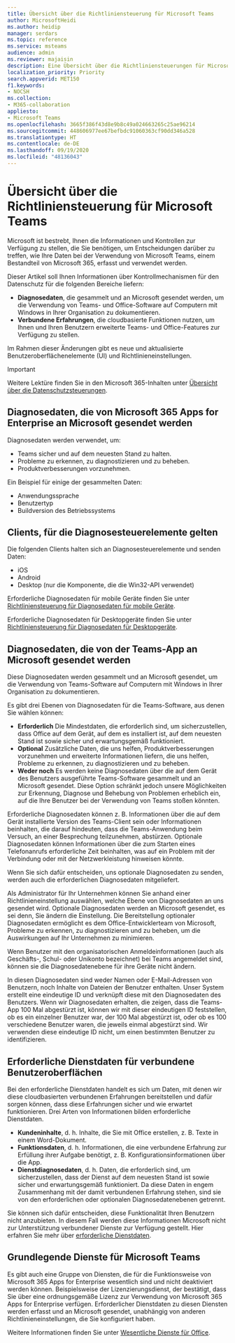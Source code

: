 ```yaml
---
title: Übersicht über die Richtliniensteuerung für Microsoft Teams
author: MicrosoftHeidi
ms.author: heidip
manager: serdars
ms.topic: reference
ms.service: msteams
audience: admin
ms.reviewer: majaisin
description: Eine Übersicht über die Richtliniensteuerungen für Microsoft Teams.
localization_priority: Priority
search.appverid: MET150
f1.keywords:
- NOCSH
ms.collection:
- M365-collaboration
appliesto:
- Microsoft Teams
ms.openlocfilehash: 3665f386f43d8e9b8c49a024663265c25ae96214
ms.sourcegitcommit: 448606977ee67befbdc91060363cf90dd346a528
ms.translationtype: HT
ms.contentlocale: de-DE
ms.lasthandoff: 09/19/2020
ms.locfileid: "48136043"
---
```

# <a name="policy-control-overview-for-microsoft-teams"></a>Übersicht über die Richtliniensteuerung für Microsoft Teams

Microsoft ist bestrebt, Ihnen die Informationen und Kontrollen zur Verfügung zu stellen, die Sie benötigen, um Entscheidungen darüber zu treffen, wie Ihre Daten bei der Verwendung von Microsoft Teams, einem Bestandteil von Microsoft 365, erfasst und verwendet werden.

Dieser Artikel soll Ihnen Informationen über Kontrollmechanismen für den Datenschutz für die folgenden Bereiche liefern:

- **Diagnosedaten**, die gesammelt und an Microsoft gesendet werden, um die Verwendung von Teams- und Office-Software auf Computern mit Windows in Ihrer Organisation zu dokumentieren.
- **Verbundene Erfahrungen**, die cloudbasierte Funktionen nutzen, um Ihnen und Ihren Benutzern erweiterte Teams- und Office-Features zur Verfügung zu stellen.

Im Rahmen dieser Änderungen gibt es neue und aktualisierte Benutzeroberflächenelemente (UI) und Richtlinieneinstellungen.

> [!IMPORTANT]
> Weitere Lektüre finden Sie in den Microsoft 365-Inhalten unter [Übersicht über die Datenschutzsteuerungen](https://docs.microsoft.com/deployoffice/privacy/overview-privacy-controls).

## <a name="diagnostic-data-sent-from-microsoft-365-apps-for-enterprise-to-microsoft"></a>Diagnosedaten, die von Microsoft 365 Apps for Enterprise an Microsoft gesendet werden

Diagnosedaten werden verwendet, um:

- Teams sicher und auf dem neuesten Stand zu halten.
- Probleme zu erkennen, zu diagnostizieren und zu beheben.
- Produktverbesserungen vorzunehmen.

Ein Beispiel für einige der gesammelten Daten:

- Anwendungssprache
- Benutzertyp
- Buildversion des Betriebssystems

## <a name="clients-that-adhere-to-diagnostic-controls"></a>Clients, für die Diagnosesteuerelemente gelten

Die folgenden Clients halten sich an Diagnosesteuerelemente und senden Daten:

- iOS
- Android
- Desktop (nur die Komponente, die die Win32-API verwendet)

Erforderliche Diagnosedaten für mobile Geräte finden Sie unter [Richtliniensteuerung für Diagnosedaten für mobile Geräte](policy-control-diagnostic-data-mobile.md).

Erforderliche Diagnosedaten für Desktopgeräte finden Sie unter [Richtliniensteuerung für Diagnosedaten für Desktopgeräte](policy-control-diagnostic-data-desktop.md).

## <a name="diagnostic-data-sent-from-the-teams-app-to-microsoft"></a>Diagnosedaten, die von der Teams-App an Microsoft gesendet werden

Diese Diagnosedaten werden gesammelt und an Microsoft gesendet, um die Verwendung von Teams-Software auf Computern mit Windows in Ihrer Organisation zu dokumentieren.

Es gibt drei Ebenen von Diagnosedaten für die Teams-Software, aus denen Sie wählen können:

- **Erforderlich** Die Mindestdaten, die erforderlich sind, um sicherzustellen, dass Office auf dem Gerät, auf dem es installiert ist, auf dem neuesten Stand ist sowie sicher und erwartungsgemäß funktioniert.
- **Optional** Zusätzliche Daten, die uns helfen, Produktverbesserungen vorzunehmen und erweiterte Informationen liefern, die uns helfen, Probleme zu erkennen, zu diagnostizieren und zu beheben.
- **Weder noch** Es werden keine Diagnosedaten über die auf dem Gerät des Benutzers ausgeführte Teams-Software gesammelt und an Microsoft gesendet. Diese Option schränkt jedoch unsere Möglichkeiten zur Erkennung, Diagnose und Behebung von Problemen erheblich ein, auf die Ihre Benutzer bei der Verwendung von Teams stoßen könnten.

Erforderliche Diagnosedaten können z. B. Informationen über die auf dem Gerät installierte Version des Teams-Client sein oder Informationen beinhalten, die darauf hindeuten, dass die Teams-Anwendung beim Versuch, an einer Besprechung teilzunehmen, abstürzen. Optionale Diagnosedaten können Informationen über die zum Starten eines Telefonanrufs erforderliche Zeit beinhalten, was auf ein Problem mit der Verbindung oder mit der Netzwerkleistung hinweisen könnte.

Wenn Sie sich dafür entscheiden, uns optionale Diagnosedaten zu senden, werden auch die erforderlichen Diagnosedaten mitgeliefert.

Als Administrator für Ihr Unternehmen können Sie anhand einer Richtlinieneinstellung auswählen, welche Ebene von Diagnosedaten an uns gesendet wird. Optionale Diagnosedaten werden an Microsoft gesendet, es sei denn, Sie ändern die Einstellung. Die Bereitstellung optionaler Diagnosedaten ermöglicht es dem Office-Entwicklerteam von Microsoft, Probleme zu erkennen, zu diagnostizieren und zu beheben, um die Auswirkungen auf Ihr Unternehmen zu minimieren.

Wenn Benutzer mit den organisatorischen Anmeldeinformationen (auch als Geschäfts-, Schul- oder Unikonto bezeichnet) bei Teams angemeldet sind, können sie die Diagnosedatenebene für ihre Geräte nicht ändern.

In diesen Diagnosedaten sind weder Namen oder E-Mail-Adressen von Benutzern, noch Inhalte von Dateien der Benutzer enthalten. Unser System erstellt eine eindeutige ID und verknüpft diese mit den Diagnosedaten des Benutzers. Wenn wir Diagnosedaten erhalten, die zeigen, dass die Teams-App 100 Mal abgestürzt ist, können wir mit dieser eindeutigen ID feststellen, ob es ein einzelner Benutzer war, der 100 Mal abgestürzt ist, oder ob es 100 verschiedene Benutzer waren, die jeweils einmal abgestürzt sind. Wir verwenden diese eindeutige ID nicht, um einen bestimmten Benutzer zu identifizieren.

## <a name="required-service-data-for-connected-experiences"></a>Erforderliche Dienstdaten für verbundene Benutzeroberflächen

Bei den erforderliche Dienstdaten handelt es sich um Daten, mit denen wir diese cloudbasierten verbundenen Erfahrungen bereitstellen und dafür sorgen können, dass diese Erfahrungen sicher und wie erwartet funktionieren. Drei Arten von Informationen bilden erforderliche Dienstdaten.

- **Kundeninhalte**, d. h. Inhalte, die Sie mit Office erstellen, z. B. Texte in einem Word-Dokument.
- **Funktionsdaten**, d. h. Informationen, die eine verbundene Erfahrung zur Erfüllung ihrer Aufgabe benötigt, z. B. Konfigurationsinformationen über die App.
- **Dienstdiagnosedaten**, d. h. Daten, die erforderlich sind, um sicherzustellen, dass der Dienst auf dem neuesten Stand ist sowie sicher und erwartungsgemäß funktioniert. Da diese Daten in engem Zusammenhang mit der damit verbundenen Erfahrung stehen, sind sie von den erforderlichen oder optionalen Diagnosedatenebenen getrennt.

Sie können sich dafür entscheiden, diese Funktionalität Ihren Benutzern nicht anzubieten. In diesem Fall werden diese Informationen Microsoft nicht zur Unterstützung verbundener Dienste zur Verfügung gestellt. Hier erfahren Sie mehr über [erforderliche Dienstdaten](https://docs.microsoft.com/deployoffice/privacy/required-service-data).

## <a name="essential-services-for-microsoft-teams"></a>Grundlegende Dienste für Microsoft Teams

Es gibt auch eine Gruppe von Diensten, die für die Funktionsweise von Microsoft 365 Apps for Enterprise wesentlich sind und nicht deaktiviert werden können. Beispielsweise der Lizenzierungsdienst, der bestätigt, dass Sie über eine ordnungsgemäße Lizenz zur Verwendung von Microsoft 365 Apps for Enterprise verfügen. Erforderlicher Dienstdaten zu diesen Diensten werden erfasst und an Microsoft gesendet, unabhängig von anderen Richtlinieneinstellungen, die Sie konfiguriert haben.

Weitere Informationen finden Sie unter [Wesentliche Dienste für Office](https://docs.microsoft.com/deployoffice/privacy/essential-services).

